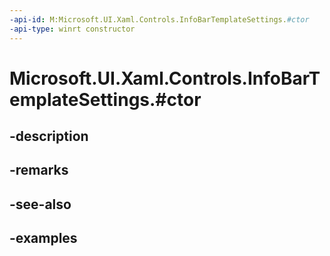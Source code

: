 ```yaml
---
-api-id: M:Microsoft.UI.Xaml.Controls.InfoBarTemplateSettings.#ctor
-api-type: winrt constructor
---
```


# Microsoft.UI.Xaml.Controls.InfoBarTemplateSettings.#ctor

<!--
public InfoBarTemplateSettings ();
-->


## -description

## -remarks

## -see-also

## -examples


